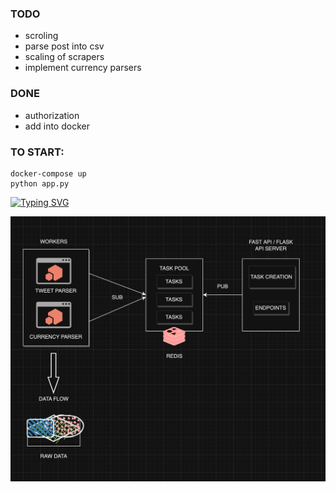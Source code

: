### TODO
- scroling
- parse post into csv
- scaling of scrapers
- implement currency parsers

### DONE
- authorization
- add into docker

### TO START:
    docker-compose up
    python app.py 


[![Typing SVG](https://readme-typing-svg.herokuapp.com?color=%2336BCF7&lines=VERY+RAW+DIAGRAM)](https://git.io/typing-svg)

![Website interface](parser.png)

 


